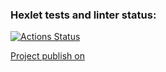 ### Hexlet tests and linter status:
[![Actions Status](https://github.com/alek-pol/layout-designer-project-lvl1/workflows/hexlet-check/badge.svg)](https://github.com/alek-pol/layout-designer-project-lvl1/actions)

[Project publish on](http://cognitive-distortions-alek-pol.surge.sh)

